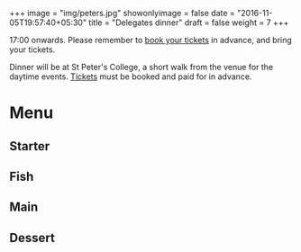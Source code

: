 +++
image = "img/peters.jpg"
showonlyimage = false
date = "2016-11-05T19:57:40+05:30"
title = "Delegates dinner"
draft = false
weight = 7
+++

17:00 onwards. Please remember to [book your tickets](https://spirit-of-duthie.github.io/public/contact/) in advance, and bring your tickets.



<!--more-->

Dinner will be at St Peter's College, a short walk from the venue for the daytime events. [Tickets](https://spirit-of-duthie.github.io/public/contact/) must be booked and paid for in advance.

# Menu

## Starter

## Fish

## Main

## Dessert
